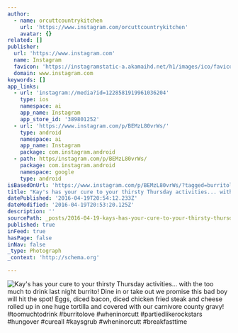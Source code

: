 ```yaml
---
author:
  - name: orcuttcountrykitchen
    url: 'https://www.instagram.com/orcuttcountrykitchen'
    avatar: {}
related: []
publisher:
  url: 'https://www.instagram.com'
  name: Instagram
  favicon: 'https://instagramstatic-a.akamaihd.net/h1/images/ico/favicon.ico/7cdab0872b15.ico'
  domain: www.instagram.com
keywords: []
app_links:
  - url: 'instagram://media?id=1228581919961036204'
    type: ios
    namespace: ai
    app_name: Instagram
    app_store_id: '389801252'
  - url: 'https://www.instagram.com/p/BEMzL80vrWs/'
    type: android
    namespace: ai
    app_name: Instagram
    package: com.instagram.android
  - path: https/instagram.com/p/BEMzL80vrWs/
    package: com.instagram.android
    namespace: google
    type: android
isBasedOnUrl: 'https://www.instagram.com/p/BEMzL80vrWs/?tagged=burritolove'
title: "Kay's has your cure to your thirsty Thursday activities... with the too much to drink last night burrito! Dine in or take out we promise this bad boy will hit the spot! Eggs, diced bacon, diced chicken fried steak and cheese rolled up in one huge tortilla and covered with our carnivore county gravy! #toomuchtodrink #burritolove #wheninorcutt #partiedlikerockstars #hungover #cureall #kaysgrub #wheninorcutt #breakfasttime"
datePublished: '2016-04-19T20:54:12.233Z'
dateModified: '2016-04-19T20:53:20.125Z'
description: ''
sourcePath: _posts/2016-04-19-kays-has-your-cure-to-your-thirsty-thursday-activities-w.md
published: true
inFeed: true
hasPage: false
inNav: false
_type: Photograph
_context: 'http://schema.org'

---
```

![Kay's has your cure to your thirsty Thursday activities... with the too much to drink last night burrito! Dine in or take out we promise this bad boy will hit the spot! Eggs, diced bacon, diced chicken fried steak and cheese rolled up in one huge tortilla and covered with our carnivore county gravy! #toomuchtodrink #burritolove #wheninorcutt #partiedlikerockstars #hungover #cureall #kaysgrub #wheninorcutt #breakfasttime](https://scontent.cdninstagram.com/t51.2885-15/s480x480/e35/12950345_490298681176290_1470814113_n.jpg?ig_cache_key=MTIyODU4MTkxOTk2MTAzNjIwNA%3D%3D.2)